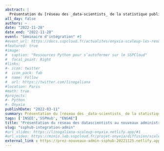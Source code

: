```yaml
---
abstract: |
  Présentation du [réseau des _data-scientists_ de la statistique publique](ssphub.netlify.app/)
all_day: false
authors: ~
date: "2022-11-28"
date_end: "2022-11-28"
event: "Séminaire d'intégration" #1
#event_url: https://docs.sspcloud.fr/actualites/onyxia-scaleup-les-rendez-vous-communautaires-onyxia
#featured: true
#image:
#  caption: "Ressources Python pour s’autoformer sur le SSPCloud"
#  focal_point: Right
#links:
#- icon: twitter
#  icon_pack: fab
#  name: Follow
#  url: https://twitter.com/linogaliana
#location: Paris
#math: true
#projects:
#- Python
#- Onyxia
publishDate: "2022-03-11"
summary: Présentation du [réseau des _data-scientists_ de la statistique publique](ssphub.netlify.app/)
tags: ['INSEE','SSPHub', "ENSAE"]
title: "Présentation du réseau des datascientists au nouveaux administrateurs de l'INSEE"
slug: "ssphub-integration-admin"
#url_slides: https://linogaliana-scaleup-onyxia.netlify.app/#1
#url_video: https://minio.lab.sspcloud.fr/projet-onyxia/diffusion/scaleup/20220311-formations.mp4
external_link : https://prez-nouveaux-admin-ssphub-20221125.netlify.app
---
```


<!-----------
url_code: ""
url_pdf: ""
url_slides: ""
url_video: ""

{{% callout note %}}
Click on the **Slides** button above to view the built-in slides feature.
{{% /callout %}}

Slides can be added in a few ways:

- **Create** slides using Academic's [*Slides*](https://sourcethemes.com/academic/docs/managing-content/#create-slides) feature and link using `slides` parameter in the front matter of the talk file
- **Upload** an existing slide deck to `static/` and link using `url_slides` parameter in the front matter of the talk file
- **Embed** your slides (e.g. Google Slides) or presentation video on this page using [shortcodes](https://sourcethemes.com/academic/docs/writing-markdown-latex/).

Further talk details can easily be added to this page using *Markdown* and $\rm \LaTeX$ math code.
--------------->
